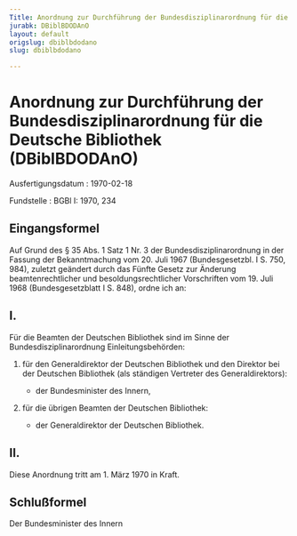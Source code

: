 ```yaml
---
Title: Anordnung zur Durchführung der Bundesdisziplinarordnung für die Deutsche Bibliothek
jurabk: DBiblBDODAnO
layout: default
origslug: dbiblbdodano
slug: dbiblbdodano

---
```


# Anordnung zur Durchführung der Bundesdisziplinarordnung für die Deutsche Bibliothek (DBiblBDODAnO)

Ausfertigungsdatum
:   1970-02-18

Fundstelle
:   BGBl I: 1970, 234



## Eingangsformel

Auf Grund des § 35 Abs. 1 Satz 1 Nr. 3 der Bundesdisziplinarordnung in
der Fassung der Bekanntmachung vom 20. Juli 1967 (Bundesgesetzbl. I S.
750, 984),
zuletzt geändert durch das Fünfte Gesetz zur Änderung
beamtenrechtlicher und besoldungsrechtlicher Vorschriften vom 19. Juli
1968 (Bundesgesetzblatt I S. 848), ordne ich an:


## I.

Für die Beamten der Deutschen Bibliothek sind im Sinne der
Bundesdisziplinarordnung Einleitungsbehörden:

1.  für den Generaldirektor der Deutschen Bibliothek und den Direktor bei
    der Deutschen Bibliothek (als ständigen Vertreter des
    Generaldirektors):

    *   der Bundesminister des Innern,





2.  für die übrigen Beamten der Deutschen Bibliothek:

    *   der Generaldirektor der Deutschen Bibliothek.








## II.

Diese Anordnung tritt am 1. März 1970 in Kraft.


## Schlußformel

Der Bundesminister des Innern


